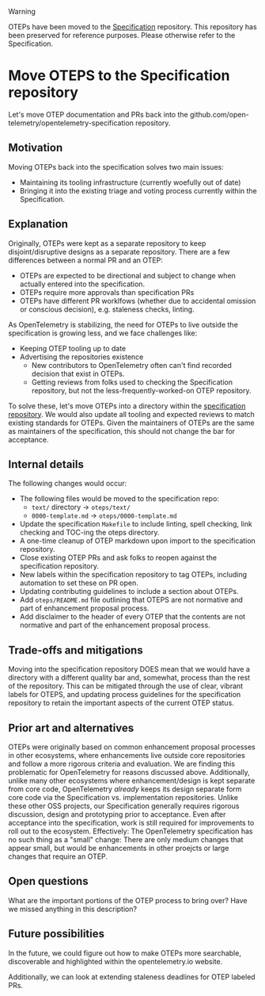 > [!WARNING]
> OTEPs have been moved to the [Specification](https://github.com/open-telemetry/opentelemetry-specification/tree/main/oteps/)
> repository. This repository has been preserved for reference purposes.
> Please otherwise refer to the Specification.

# Move OTEPS to the Specification repository

Let's move OTEP documentation and PRs back into the github.com/open-telemetry/opentelemetry-specification repository.

## Motivation

Moving OTEPs back into the specification solves two main issues:

- Maintaining its tooling infrastructure (currently woefully out of date)
- Bringing it into the existing triage and voting process currently within the
  Specification.

## Explanation

Originally, OTEPs were kept as a separate repository to keep disjoint/disruptive designs as a separate repository.  There are a few differences between a normal PR and an OTEP:

- OTEPs are expected to be directional and subject to change when actually entered into the specification.
- OTEPs require more approvals than specification PRs
- OTEPs have different PR worklfows (whether due to accidental omission or conscious decision), e.g. staleness checks, linting.

As OpenTelemetry is stabilizing, the need for OTEPs to live outside the specification is growing less, and we face challenges like:

- Keeping OTEP tooling up to date
- Advertising the repositories existence
  - New contributors to OpenTelemetry often can't find recorded decision that exist in OTEPs.
  - Getting reviews from folks used to checking the Specification repository, but not the less-frequently-worked-on OTEP repository.

To solve these, let's move OTEPs into a directory within the [specification repository](github.com/open-telemetry/opentelemetry-specification).
We would also update all tooling and expected reviews to match existing standards for OTEPs.  Given the maintainers of OTEPs are the same as
maintainers of the specification, this should not change the bar for acceptance.

## Internal details

The following changes would occur:

- The following files would be moved to the specification repo:
  - `text/` directory -> `oteps/text/`
  - `0000-template.md` -> `oteps/0000-template.md`
- Update the specification `Makefile` to include linting, spell checking, link checking and TOC-ing the oteps directory.
- A one-time cleanup of OTEP markdown upon import to the specification repository.
- Close existing OTEP PRs and ask folks to reopen against the specification repository.
- New labels within the specification repository to tag OTEPs, including automation to set these on PR open.
- Updating contributing guidelines to include a section about OTEPs.
- Add `oteps/README.md` file outlining that OTEPS are not normative and part of enhancement proposal process.
- Add disclaimer to the header of every OTEP that the contents are not normative and part of the enhancement proposal process.

## Trade-offs and mitigations

Moving into the specification repository DOES mean that we would have a directory with a different quality bar and, somewhat, process than the rest of the repository.
This can be mitigated through the use of clear, vibrant labels for OTEPS, and updating process guidelines for the specification repository to retain the important
aspects of the current OTEP status.

## Prior art and alternatives

OTEPs were originally based on common enhancement proposal processes in other ecosystems, where enhancements live outside core repositories and follow a more rigorous criteria and evaluation. We are finding this
problematic for OpenTelemetry for reasons discussed above. Additionally, unlike many other ecosystems where enhancement/design is kept separate from core code, OpenTelemetry *already* keeps its design separate
form core code via the Specification vs. implementation repositories. Unlike these other OSS projects, our Specification generally requires rigorous discussion, design and prototyping prior to acceptance.  Even
after acceptance into the specification, work is still required for improvements to roll out to the ecosystem. Effectively: The OpenTelemetry specification has no such thing as a "small" change: There are only medium changes that appear small, but would be enhancements in other proejcts or large changes that require an OTEP.

## Open questions

What are the important portions of the OTEP process to bring over? Have we missed anything in this description?

## Future possibilities

In the future, we could figure out how to make OTEPs more searchable, discoverable and highlighted within the opentelemetry.io website.

Additionally, we can look at extending staleness deadlines for OTEP labeled PRs.
